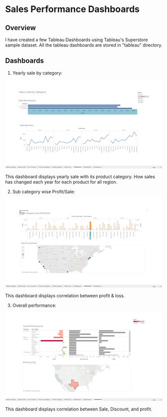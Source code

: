 #  Sales Performance Dashboards

## Overview ##

I have created a few Tableau Dashboards using Tableau's Superstore sample dataset. All the tableau dashboards are stored in "tableau" directory.

## Dashboards ##

1. Yearly sale by category:

![Yearly sale by category](Images/Yearly_Sale_By_Category.png)

This dashboard displays yearly sale with its product category. How sales has changed each year for each product for all region.


2. Sub category wise Profit/Sale:

![Sub category wise Profit/Sale](Images/Sub_Category_wise_Profit_Sale.png)

This dashboard displays correlation between profit & loss.

3. Overall performance:

![Overall performance](Images/Overall_Performance.png)

This dashboard displays correlation between Sale, Discount, and profit. 




